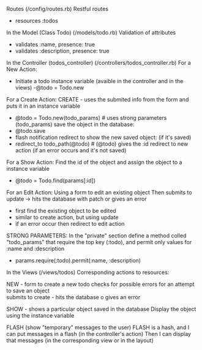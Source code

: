 
Routes (/config/routes.rb)
Restful routes
- resources :todos 


In the Model (Class Todo) (/models/todo.rb)
Validation of attributes
- validates :name, presence: true
- validates :description, presence: true


In the Controller (todos_controller) (/controllers/todos_controller.rb)
For a New Action:
- Initiate a todo instance variable (avaible in the controller and in the views)
-@todo = Todo.new

For a Create Action:
CREATE - uses the submited info from the form and puts it in an instance variable
- @todo = Todo.new(todo_params) # uses strong parameters (todo_params)
save the object in the database:
- @todo.save
- flash notification
redirect to show the new saved object: (if it's saved)
- redirect_to todo_path(@todo) # (@todo) gives the :id
redirect to new action (if an error occurs and it's not saved)

For a Show Action:
Find the id of the object and assign the object to a instance variable
- @todo = Todo.find(params[:id])

For an Edit Action:
Using a form to edit an existing object
Then submits to update -> hits the database with patch or gives an error
- first find the existing object to be edited
- similar to create action, but using update
- if an error occur then redirect to edit action


STRONG PARAMETERS:
In the "private" section define a method colled "todo_params" that require
the top key (:todo), and permit only values for :name and :description
- params.require(:todo).permit(:name, :description)



In the Views (/views/todos)
Corresponding actions to resources:

 NEW - form to create a new todo
checks for possible errors for an attempt to save an object  
submits to create - hits the database o gives an error

SHOW - shows a particular object saved in the database
Display the object using the instance variable 


FLASH (show "temporary" messages to the user)
FLASH is a hash, and I can put messages in a flash (in the controller's action)
Then I can display that messages (in the corresponding view or in the  layout)

